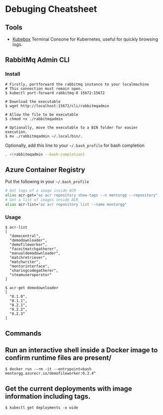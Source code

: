# Debuging Cheatsheet

## Tools

- [Kubebox](https://github.com/astefanutti/kubebox)
    Terminal Consone for Kubernetes, useful for quickly browsing logs.


## RabbitMq Admin CLI

### Install

```shell
# Firstly, portforward the rabbitmq instance to your localmachine
# This connection must remain open.
$ kubectl port-forward rabbitmq-0 15672:15672

# Download the executable
$ wget http://localhost:15672/cli/rabbitmqadmin

# Allow the file to be executable
$ chmod +x ./rabbitmqadmin

# Optionally, move the executable to a BIN folder for easier execution.
$ mv ./rabbitmqadmin ~/.local/bin/.

```

Optionally, add this line to your `~/.bash_profile` for bash completion
```bash
. <(rabbitmqadmin --bash-completion)
```

## Azure Container Registry

Put the following in your `~/.bash_profile`

```bash
# Get tags of a image inside ACR
alias acr-get="az acr repository show-tags --n mentorgg --repository"
# Get a list of images inside ACR
alias acr-list="az acr repository list --name mentorgg"
```

### Usage

```shell
$ acr-list
[
  "democentral",
  "demodownloader",
  "demofileworker",
  "faceitmatchgatherer",
  "manualdemodownloader",
  "matchretriever",
  "matchwriter",
  "mentorinterface",
  "sharingcodegatherer",
  "steamuseroperator"
]

$ acr-get demodownloader
[
  "0.1.0",
  "0.1.1",
  "0.2.1",
  "0.2.2",
  "0.2.3"
]

```

## Commands

## Run an interactive shell inside a Docker image to confirm runtime files are present/

```shell
$ docker run --rm -it --entrypoint=bash mentorgg.azurecr.io/demofileworker:0.3.4^
```

## Get the current deployments with image information including tags.

```
$ kubectl get deployments -o wide
```


